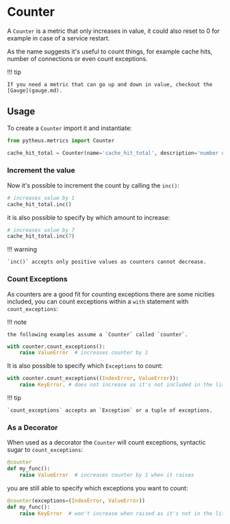 # Counter

A `Counter` is a metric that only increases in value, it could also reset to 0 for example in case of a service restart.

As the name suggests it's useful to count things, for example cache hits, number of connections or even count exceptions.

!!! tip

    If you need a metric that can go up and down in value, checkout the [Gauge](gauge.md).

## Usage

To create a `Counter` import it and instantiate:

```python
from pytheus.metrics import Counter

cache_hit_total = Counter(name='cache_hit_total', description='number of times the cache got it')
```

### Increment the value

Now it's possible to increment the count by calling the `inc()`:

```python
# increases value by 1
cache_hit_total.inc()
```

it is also possible to specify by which amount to increase:

```python
# increases value by 7
cache_hit_total.inc(7)
```

!!! warning

    `inc()` accepts only positive values as counters cannot decrease.

### Count Exceptions

As counters are a good fit for counting exceptions there are some nicities included, you can count exceptions within a `with` statement with `count_exceptions`:

!!! note

    the following examples assume a `Counter` called `counter`.

```python
with counter.count_exceptions():
    raise ValueError  # increases counter by 1
```

It is also possible to specify which `Exceptions` to count:

```python
with counter.count_exceptions((IndexError, ValueError)):
    raise KeyError. # does not increase as it's not included in the list
```

!!! tip

    `count_exceptions` accepts an `Exception` or a tuple of exceptions.

### As a Decorator

When used as a decorator the `Counter` will count exceptions, syntactic sugar to `count_exceptions`:

```python
@counter
def my_func():
    raise ValueError  # increases counter by 1 when it raises
```

you are still able to specify which exceptions you want to count:

```python
@counter(exceptions=(IndexError, ValueError))
def my_func():
    raise KeyError  # won't increase when raised as it's not in the list
```
